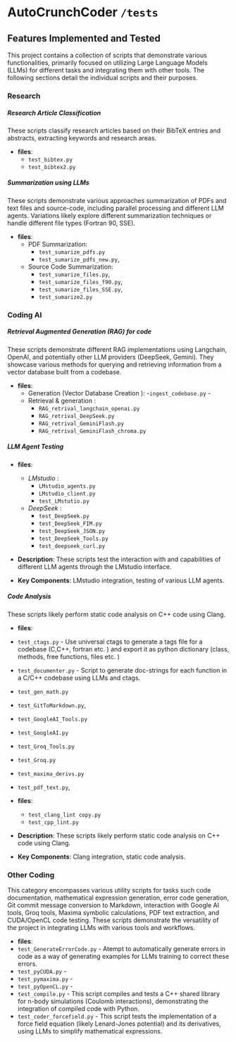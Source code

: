 # AutoCrunchCoder `/tests` 

## Features Implemented and Tested

This project contains a collection of scripts that demonstrate various functionalities, primarily focused on utilizing Large Language Models (LLMs) for different tasks and integrating them with other tools.  The following sections detail the individual scripts and their purposes.

### Research

##### Research Article Classification 

These scripts classify research articles based on their BibTeX entries and abstracts, extracting keywords and research areas.

- **files**: 
    - `test_bibtex.py`
    - `test_bibtex2.py`

##### Summarization using LLMs

These scripts demonstrate various approaches summarization of PDFs and text files and source-code, including parallel processing and different LLM agents.  Variations likely explore different summarization techniques or handle different file types (Fortran 90, SSE).

- **files**: 
    - PDF Summarization:
        - `test_sumarize_pdfs.py` 
        - `test_sumarize_pdfs_new.py`, 
    - Source Code Summarization:
        - `test_sumarize_files.py`, 
        - `test_sumarize_files_f90.py`, 
        - `test_sumarize_files_SSE.py`, 
        - `test_sumarize2.py`

### Coding AI

##### Retrieval Augmented Generation (RAG) for code

These scripts demonstrate different RAG implementations using Langchain, OpenAI, and potentially other LLM providers (DeepSeek, Gemini). They showcase various methods for querying and retrieving information from a vector database built from a codebase.

- **files**:
    - Generation (Vector Database Creation ): 
        -`ingest_codebase.py` - 
    - Retrieval & generation : 
        - `RAG_retrival_langchain_openai.py`
        - `RAG_retrival_DeepSeek.py`
        - `RAG_retrival_GeminiFlash.py`
        - `RAG_retrival_GeminiFlash_chroma.py`

##### LLM Agent Testing 
- **files**:
  - *LMstudio* : 
     - `LMstudio_agents.py`
     - `LMstudio_client.py`
     - `test_LMstutio.py`
  - *DeepSeek* : 
     - `test_DeepSeek.py`
     - `test_DeepSeek_FIM.py`
     - `test_DeepSeek_JSON.py`
     - `test_DeepSeek_Tools.py`
     -  `test_deepseek_curl.py`



- **Description**: These scripts test the interaction with and capabilities of different LLM agents through the LMstudio interface.
- **Key Components**: LMstudio integration, testing of various LLM agents.

##### Code Analysis

These scripts likely perform static code analysis on C++ code using Clang.
 
 - **files**:

  - `test_ctags.py` - Use universal ctags to generate a tags file for a codebase (C,C++, fortran etc. ) and export it as python dictionary (class, methods, free functions, files etc. )
  - `test_documenter.py` - Script to generate doc-strings for each function in a C/C++ codebase using LLMs and ctags.
  - `test_gen_math.py` 

  - `test_GitToMarkdown.py`, 
  - `test_GoogleAI_Tools.py` 
  - `test_GoogleAI.py` 
  - `test_Groq_Tools.py` 
  - `test_Groq.py` 
  - `test_maxima_derivs.py` 
  - `test_pdf_text.py`, 

- **files**:
  - `test_clang_lint copy.py`
  - `test_cpp_lint.py`
- **Description**: These scripts likely perform static code analysis on C++ code using Clang.
- **Key Components**: Clang integration, static code analysis.


### Other Coding

This category encompasses various utility scripts for tasks such code documentation, mathematical expression generation, error code generation, Git commit message conversion to Markdown, interaction with Google AI tools, Groq tools, Maxima symbolic calculations, PDF text extraction, and CUDA/OpenCL code testing.  These scripts demonstrate the versatility of the project in integrating LLMs with various tools and workflows.

- **files**:
 - `test_GenerateErrorCode.py` - Atempt to automatically generate errors in code as a way of generating examples for LLMs training to correct these errors.
 - `test_pyCUDA.py` - 
 - `test_pymaxima.py` - 
 - `test_pyOpenCL.py` -
 - `test_compile.py` - This script compiles and tests a C++ shared library for n-body simulations (Coulomb interactions), demonstrating the integration of compiled code with Python.
 - `test_coder_forcefield.py` -  This script tests the implementation of a force field equation (likely Lenard-Jones potential) and its derivatives, using LLMs to simplify mathematical expressions.


